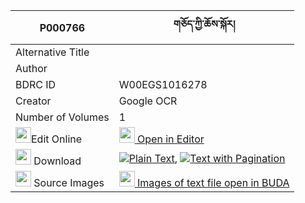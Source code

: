 |P000766|གཅོད་ཀྱི་ཆོས་སྐོར། 
| --- | --- 
|Alternative Title |
|Author | 
|BDRC ID | W00EGS1016278
|Creator | Google OCR
|Number of Volumes| 1
|<img width="25" src="https://img.icons8.com/color/25/000000/edit-property.png">Edit Online| [<img width="25" src="https://avatars.githubusercontent.com/u/45091458?s=200&v=4"> Open in Editor](http://editor.openpecha.org/P000766)
|<img width="25" src="https://img.icons8.com/fluent/48/000000/download-2.png"/>  Download | [![](https://img.icons8.com/color/20/000000/txt.png)Plain Text](https://github.com/Openpecha/P000766/releases/download/v1/cho_kyi_chokor_plain_P000766.zip), [![](https://img.icons8.com/color/20/000000/txt.png)Text with Pagination](https://github.com/Openpecha/P000766/releases/download/v1/cho_kyi_chokor_pages_P000766.zip)
|<img width="25" src="https://img.icons8.com/plasticine/100/000000/pictures-folder.png"/>  Source Images | [<img width="25" src="https://library.bdrc.io/icons/BUDA-small.svg"> Images of text file open in BUDA](https://library.bdrc.io/show/bdr:W00EGS1016278)